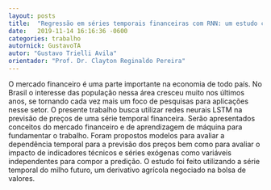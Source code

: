 ```yaml
---
layout: posts
title:  "Regressão em séries temporais financeiras com RNN: um estudo com milho futuro"
date:   2019-11-14 16:16:36 -0600
categories: trabalho
autornick: GustavoTA
autor: "Gustavo Trielli Avila"
orientador: "Prof. Dr. Clayton Reginaldo Pereira"
---
```

O mercado financeiro é uma parte importante na economia de todo país. No Brasil o interesse das população nessa área cresceu muito nos últimos anos, se tornando cada vez mais um foco de pesquisas para aplicações nesse setor. O presente trabalho busca utilizar redes neurais LSTM na previsão de preços de uma série temporal financeira. Serão apresentados conceitos do mercado financeiro e de aprendizagem de máquina para fundamentar o trabalho. Foram propostos modelos para avaliar a dependência temporal para a previsão dos preços bem como para avaliar o impacto de indicadores técnicos e séries exógenas como variáveis independentes para compor a predição. O estudo foi feito utilizando a série temporal do milho futuro, um derivativo agrícola negociado na bolsa de valores.

